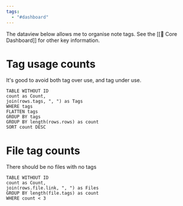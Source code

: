 ```yaml
---
tags:
  - "#dashboard"
---
```

The dataview below allows me to organise note tags. See the [[🦅 Core Dashboard]] for other key information.

# Tag usage counts
It's good to avoid both tag over use, and tag under use.

```dataview
TABLE WITHOUT ID
count as Count,
join(rows.tags, ", ") as Tags
WHERE tags
FLATTEN tags
GROUP BY tags
GROUP BY length(rows.rows) as count
SORT count DESC
```

# File tag counts
There should be no files with no tags

```dataview
TABLE WITHOUT ID
count as Count,
join(rows.file.link, ", ") as Files
GROUP BY length(file.tags) as count
WHERE count < 3
```
